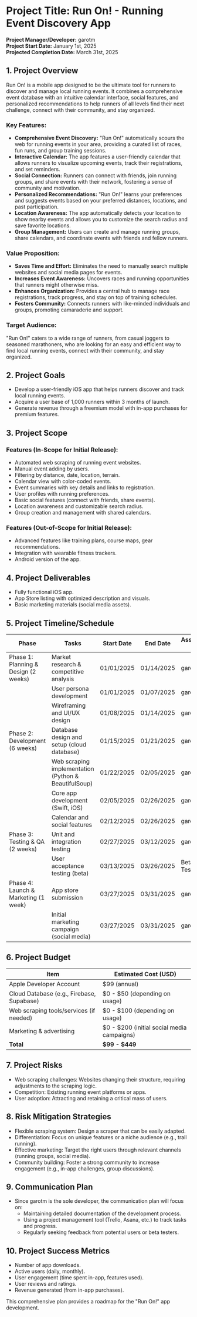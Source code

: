 # Project Title: Run On! - Running Event Discovery App
**Project Manager/Developer:** garotm  
**Project Start Date:** January 1st, 2025  
**Projected Completion Date:** March 31st, 2025  

## 1. Project Overview  
Run On! is a mobile app designed to be the ultimate tool for runners to discover and manage local running events. It combines a comprehensive event database with an intuitive calendar interface, social features, and personalized recommendations to help runners of all levels find their next challenge, connect with their community, and stay organized.

### Key Features:
- **Comprehensive Event Discovery:** "Run On!" automatically scours the web for running events in your area, providing a curated list of races, fun runs, and group training sessions.
- **Interactive Calendar:** The app features a user-friendly calendar that allows runners to visualize upcoming events, track their registrations, and set reminders.
- **Social Connection:** Runners can connect with friends, join running groups, and share events with their network, fostering a sense of community and motivation.
- **Personalized Recommendations:** "Run On!" learns your preferences and suggests events based on your preferred distances, locations, and past participation.
- **Location Awareness:** The app automatically detects your location to show nearby events and allows you to customize the search radius and save favorite locations.
- **Group Management:** Users can create and manage running groups, share calendars, and coordinate events with friends and fellow runners.

### Value Proposition:
- **Saves Time and Effort:** Eliminates the need to manually search multiple websites and social media pages for events.
- **Increases Event Awareness:** Uncovers races and running opportunities that runners might otherwise miss.
- **Enhances Organization:** Provides a central hub to manage race registrations, track progress, and stay on top of training schedules.
- **Fosters Community:** Connects runners with like-minded individuals and groups, promoting camaraderie and support.

### Target Audience:
"Run On!" caters to a wide range of runners, from casual joggers to seasoned marathoners, who are looking for an easy and efficient way to find local running events, connect with their community, and stay organized.

## 2. Project Goals
- Develop a user-friendly iOS app that helps runners discover and track local running events.
- Acquire a user base of 1,000 runners within 3 months of launch.
- Generate revenue through a freemium model with in-app purchases for premium features.

## 3. Project Scope
### Features (In-Scope for Initial Release):
- Automated web scraping of running event websites.
- Manual event adding by users.
- Filtering by distance, date, location, terrain.
- Calendar view with color-coded events.
- Event summaries with key details and links to registration.
- User profiles with running preferences.
- Basic social features (connect with friends, share events).
- Location awareness and customizable search radius.
- Group creation and management with shared calendars.

### Features (Out-of-Scope for Initial Release):
- Advanced features like training plans, course maps, gear recommendations.
- Integration with wearable fitness trackers.
- Android version of the app.

## 4. Project Deliverables
- Fully functional iOS app.
- App Store listing with optimized description and visuals.
- Basic marketing materials (social media assets).

## 5. Project Timeline/Schedule
| Phase | Tasks | Start Date | End Date | Assigned To | Status |
|-------|-------|------------|----------|-------------|--------|
| Phase 1: Planning & Design (2 weeks) | Market research & competitive analysis | 01/01/2025 | 01/14/2025 | garotm | Not Started |
|  | User persona development | 01/01/2025 | 01/07/2025 | garotm | Not Started |
|  | Wireframing and UI/UX design | 01/08/2025 | 01/14/2025 | garotm | Not Started |
| Phase 2: Development (6 weeks) | Database design and setup (cloud database) | 01/15/2025 | 01/21/2025 | garotm | Not Started |
|  | Web scraping implementation (Python & BeautifulSoup) | 01/22/2025 | 02/05/2025 | garotm | Not Started |
|  | Core app development (Swift, iOS) | 02/05/2025 | 02/26/2025 | garotm | Not Started |
|  | Calendar and social features | 02/12/2025 | 02/26/2025 | garotm | Not Started |
| Phase 3: Testing & QA (2 weeks) | Unit and integration testing | 02/27/2025 | 03/12/2025 | garotm | Not Started |
|  | User acceptance testing (beta) | 03/13/2025 | 03/26/2025 | Beta Testers | Not Started |
| Phase 4: Launch & Marketing (1 week) | App store submission | 03/27/2025 | 03/31/2025 | garotm | Not Started |
|  | Initial marketing campaign (social media) | 03/27/2025 | 03/31/2025 | garotm | Not Started |

## 6. Project Budget
| Item | Estimated Cost (USD) |
|------|----------------------|
| Apple Developer Account | $99 (annual) |
| Cloud Database (e.g., Firebase, Supabase) | $0 - $50 (depending on usage) |
| Web scraping tools/services (if needed) | $0 - $100 (depending on usage) |
| Marketing & advertising | $0 - $200 (initial social media campaigns) |
| **Total** | **$99 - $449** |

## 7. Project Risks
- Web scraping challenges: Websites changing their structure, requiring adjustments to the scraping logic.
- Competition: Existing running event platforms or apps.
- User adoption: Attracting and retaining a critical mass of users.

## 8. Risk Mitigation Strategies
- Flexible scraping system: Design a scraper that can be easily adapted.
- Differentiation: Focus on unique features or a niche audience (e.g., trail running).
- Effective marketing: Target the right users through relevant channels (running groups, social media).
- Community building: Foster a strong community to increase engagement (e.g., in-app challenges, group discussions).

## 9. Communication Plan
- Since garotm is the sole developer, the communication plan will focus on:
  - Maintaining detailed documentation of the development process.
  - Using a project management tool (Trello, Asana, etc.) to track tasks and progress.
  - Regularly seeking feedback from potential users or beta testers.

## 10. Project Success Metrics
- Number of app downloads.
- Active users (daily, monthly).
- User engagement (time spent in-app, features used).
- User reviews and ratings.
- Revenue generated (from in-app purchases).

This comprehensive plan provides a roadmap for the "Run On!" app development.
```
